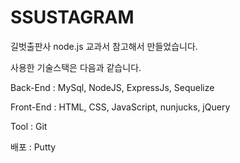 # SSUSTAGRAM
길벗출판사 node.js 교과서 참고해서 만들었습니다.

사용한 기술스택은 다음과 같습니다.

Back-End : MySql, NodeJS, ExpressJs, Sequelize

Front-End : HTML, CSS, JavaScript, nunjucks, jQuery

Tool : Git

배포 : Putty
